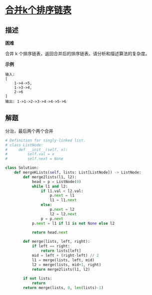 # [合并k个排序链表](https://leetcode-cn.com/problems/merge-k-sorted-lists/)

## 描述  
**困难**  

合并 k 个排序链表，返回合并后的排序链表。请分析和描述算法的复杂度。

**示例**  

    输入:
    [
        1->4->5,
        1->3->4,
        2->6
    ]
    输出: 1->1->2->3->4->4->5->6

## 解题  

分治，最后两个两个合并


```python
# Definition for singly-linked list.
# class ListNode:
#     def __init__(self, x):
#         self.val = x
#         self.next = None

class Solution:
    def mergeKLists(self, lists: List[ListNode]) -> ListNode:
        def merge2lists(l1, l2):
            head = p = ListNode(0)
            while l1 and l2:
                if l1.val < l2.val:
                    p.next = l1
                    l1 = l1.next
                else:
                    p.next = l2
                    l2 = l2.next
                p = p.next
            p.next = l1 if l1 is not None else l2

            return head.next
        
        def merge(lists, left, right):
            if left == right:
                return lists[left]
            mid = left + (right-left) // 2
            l1 = merge(lists, left, mid)
            l2 = merge(lists, mid+1, right)
            return merge2lists(l1, l2)
        
        if not lists:
            return 
        return merge(lists, 0, len(lists)-1)
```